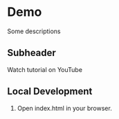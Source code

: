 # Demo

Some descriptions 

## Subheader

Watch tutorial on YouTube

## Local Development

1. Open index.html in your browser.